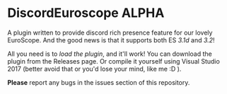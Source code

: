 # DiscordEuroscope ALPHA
A plugin written to provide discord rich presence feature for our lovely EuroScope.
And the good news is that it supports both ES *3.1d* and *3.2*!

All you need is to *load the plugin*, and it'll work!
You can download the plugin from the Releases page. Or compile it yourself using Visual Studio 2017 (better avoid that or you'd lose your mind, like me :D ).

**Please** report any bugs in the issues section of this repository.